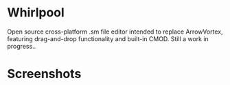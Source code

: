 # Whirlpool
Open source cross-platform .sm file editor intended to replace ArrowVortex, featuring drag-and-drop functionality and built-in CMOD. Still a work in progress..

# Screenshots
